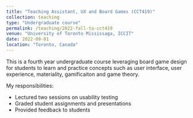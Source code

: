 ```yaml
---
title: "Teaching Assistant, UX and Board Games (CCT419)"
collection: teaching
type: "Undergraduate course"
permalink: /teaching/2022-fall-ta-cct419
venue: "University of Toronto Mississaga, ICCIT"
date: 2022-09-01
location: "Toronto, Canada"
---
```


This is a fourth year undergraduate course leveraging board game design for students to learn and practice concepts such as user interface, user experience, materiality, gamificaiton and game theory.

My responsibilities:
* Lectured two sessions on usability testing
* Graded student assignments and presentations
* Provided feedback to students